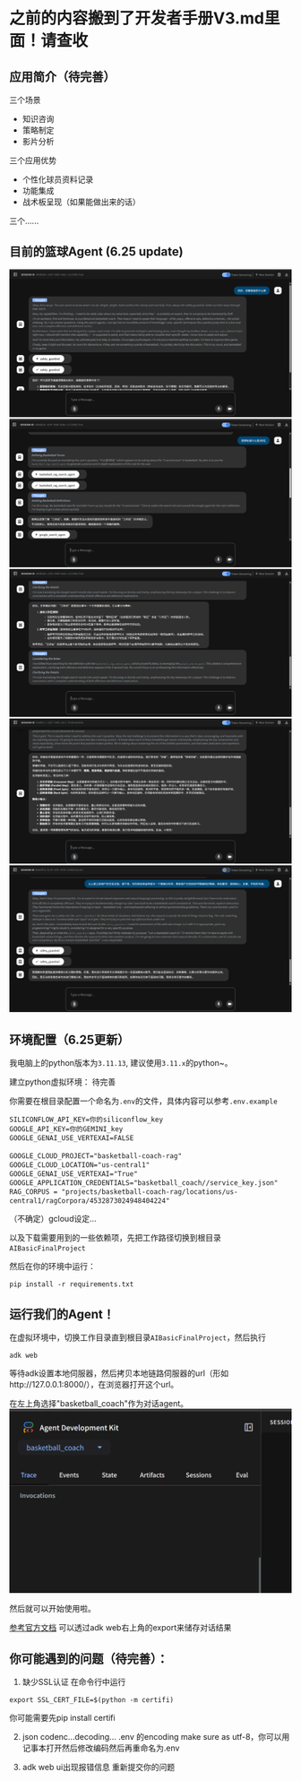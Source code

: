# 之前的内容搬到了开发者手册V3.md里面！请查收


## 应用简介（待完善）
三个场景
+ 知识咨询
+ 策略制定
+ 影片分析

三个应用优势
+ 个性化球员资料记录
+ 功能集成
+ 战术板呈现（如果能做出来的话）

三个......


## 目前的篮球Agent (6.25 update)
![safe guard](asset/showcase1.png)
![using google search as alternative](asset/showcase2.png)
![using google search as alternative](asset/showcase3.png)
![using rag search](asset/showcase4.png)
![safe guard in middle](asset/showcase5.png)


## 环境配置（6.25更新）

我电脑上的python版本为`3.11.13`, 建议使用`3.11.x`的python~。

建立python虚拟环境：
待完善

你需要在根目录配置一个命名为`.env`的文件，具体内容可以参考`.env.example`
```
SILICONFLOW_API_KEY=你的siliconflow_key
GOOGLE_API_KEY=你的GEMINI_key
GOOGLE_GENAI_USE_VERTEXAI=FALSE

GOOGLE_CLOUD_PROJECT="basketball-coach-rag"
GOOGLE_CLOUD_LOCATION="us-central1"
GOOGLE_GENAI_USE_VERTEXAI="True"
GOOGLE_APPLICATION_CREDENTIALS="basketball_coach//service_key.json"
RAG_CORPUS = "projects/basketball-coach-rag/locations/us-central1/ragCorpora/4532873024948404224"
```

（不确定）gcloud设定...

以及下载需要用到的一些依赖项，先把工作路径切换到根目录`AIBasicFinalProject`

然后在你的环境中运行：
```
pip install -r requirements.txt
```

## 运行我们的Agent！
在虚拟环境中，切换工作目录直到根目录`AIBasicFinalProject`，然后执行
```
adk web
```
等待adk设置本地伺服器，然后拷贝本地链路伺服器的url（形如http://127.0.0.1:8000/），在浏览器打开这个url。

在左上角选择"basketball_coach"作为对话agent。
![the left button](asset/readme_visual_aid1.png)


然后就可以开始使用啦。

[参考官方文档](https://adk.wiki/get-started/quickstart/#run-your-agent)
可以透过adk web右上角的export来储存对话结果

## 你可能遇到的问题（待完善）：
1. 缺少SSL认证
在命令行中运行
```
export SSL_CERT_FILE=$(python -m certifi)
```
你可能需要先pip install certifi

2. json codenc...decoding...
.env 的encoding make sure as utf-8，你可以用记事本打开然后修改编码然后再重命名为.env

3. adk web ui出现报错信息
重新提交你的问题